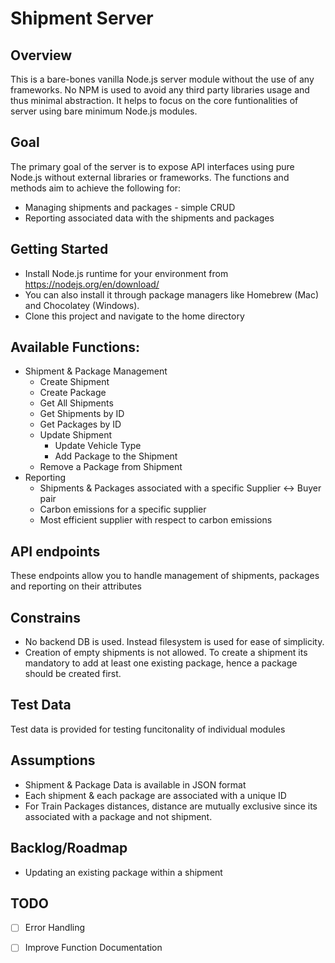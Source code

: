 # Shipment Server

## Overview
This is a bare-bones vanilla Node.js server module without the use of any frameworks. No NPM is used to avoid any third party libraries usage and thus minimal abstraction. It helps to focus on the core  funtionalities of server using bare minimum Node.js modules. 

## Goal
The primary goal of the server is to expose API interfaces using pure Node.js without external libraries or frameworks. The functions and methods aim to achieve the following for:
* Managing shipments and packages - simple CRUD
* Reporting associated data with the shipments and packages

## Getting Started
- Install Node.js runtime for your environment from https://nodejs.org/en/download/
- You can also install it through package managers like Homebrew (Mac) and Chocolatey (Windows).
- Clone this project and navigate to the home directory

## Available Functions:
- Shipment & Package Management
  - Create Shipment
  - Create Package
  - Get All Shipments
  - Get Shipments by ID
  - Get Packages by ID
  - Update Shipment
    - Update Vehicle Type
    - Add Package to the Shipment
  - Remove a Package from Shipment
- Reporting
  - Shipments & Packages associated with a specific Supplier <-> Buyer pair
  - Carbon emissions for a specific supplier
  - Most efficient supplier with respect to carbon emissions

## API endpoints 
These endpoints allow you to handle management of shipments, packages and reporting on their attributes 

## Constrains
- No backend DB is used. Instead filesystem is used for ease of simplicity.
- Creation of empty shipments is not allowed. To create a shipment its mandatory to add at least one existing package, hence a package should be created first.

## Test Data
Test data is provided for testing funcitonality of individual modules

## Assumptions
- Shipment & Package Data is available in JSON format
- Each shipment & each package are associated with a unique ID
- For Train Packages distances, distance are mutually exclusive since its associated with a package and not shipment.

## Backlog/Roadmap
- Updating an existing package within a shipment

## TODO
- [ ] Error Handling
- [ ] Improve Function Documentation

